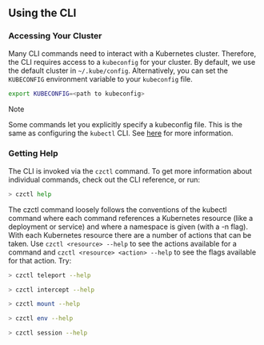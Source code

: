 ## Using the CLI

### Accessing Your Cluster

Many CLI commands need to interact with a Kubernetes cluster. Therefore, the CLI requires access to a `kubeconfig` for your cluster. By default, we use the default cluster in `~/.kube/config`. Alternatively, you can set the `KUBECONFIG` environment variable to your `kubeconfig` file.

```bash
export KUBECONFIG=<path to kubeconfig>
```

> [!NOTE]
> Some commands let you explicitly specify a kubeconfig file.
> This is the same as configuring the `kubectl` CLI. See [here](https://kubernetes.io/docs/concepts/configuration/organize-cluster-access-kubeconfig/) for more information.

### Getting Help

The CLI is invoked via the `czctl` command. To get more information about individual commands, check out the CLI reference, or run:

```bash
> czctl help
```

The czctl command loosely follows the conventions of the kubectl command where each command references a Kubernetes resource
(like a deployment or service) and where a namespace is given (with a -n flag). With each Kubernetes resource there are a number of actions that can be taken. Use `czctl <resource> --help` to see the actions available for a command and `czctl <resource> <action> --help` to see the flags
available for that action. Try:

```bash
> czctl teleport --help
```

```bash
> czctl intercept --help
```

```bash
> czctl mount --help
```

```bash
> czctl env --help
```

```bash
> czctl session --help
```
